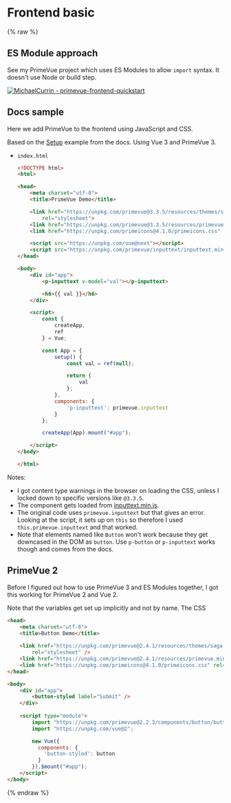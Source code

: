 # Frontend basic

{% raw %}

## ES Module approach

See my PrimeVue project which uses ES Modules to allow `import` syntax. It doesn't use Node or build step.

[![MichaelCurrin - primevue-frontend-quickstart](https://img.shields.io/static/v1?label=MichaelCurrin&message=primevue-frontend-quickstart&color=blue&logo=github)](https://github.com/MichaelCurrin/primevue-frontend-quickstart)


## Docs sample

Here we add PrimeVue to the frontend using JavaScript and CSS.

Based on the [Setup](https://primefaces.org/primevue/showcase/#/setup) example from the docs. Using Vue 3 and PrimeVue 3.

- `index.html`
    ```html
    <!DOCTYPE html>
    <html>

    <head>
        <meta charset="utf-8">
        <title>PrimeVue Demo</title>

        <link href="https://unpkg.com/primevue@3.3.5/resources/themes/saga-blue/theme.css"
            rel="stylesheet">
        <link href="https://unpkg.com/primevue@3.3.5/resources/primevue.min.css" rel="stylesheet">
        <link href="https://unpkg.com/primeicons@4.1.0/primeicons.css" rel="stylesheet">

        <script src="https://unpkg.com/vue@next"></script>
        <script src="https://unpkg.com/primevue/inputtext/inputtext.min.js"></script>
    </head>

    <body>
        <div id="app">
            <p-inputtext v-model="val"></p-inputtext>

            <h6>{{ val }}</h6>
        </div>

        <script>
            const {
                createApp,
                ref
            } = Vue;

            const App = {
                setup() {
                    const val = ref(null);

                    return {
                        val
                    };
                },
                components: {
                    'p-inputtext': primevue.inputtext
                }
            };

            createApp(App).mount("#app");

        </script>
    </body>

    </html>
    ```

Notes:

- I got content type warnings in the browser on loading the CSS, unless I locked down to specific versions like `@3.3.5`.
- The component gets loaded from [inputtext.min.js](https://unpkg.com/primevue@3.4.0/inputtext/inputtext.min.js).
- The original code uses `primevue.inputtext` but that gives an error. Looking at the script, it sets up on `this` so therefore I used `this.primevue.inputtext` and that worked.
- Note that elements named like `Button` won't work because they get downcased in the DOM as `button`. Use `p-button` or `p-inputtext` works though and comes from the docs. 


## PrimeVue 2

Before I figured out how to use PrimeVue 3 and ES Modules together, I got this working for PrimeVue 2 and Vue 2.

Note that the variables get set up implicitly and not by name. The CSS

```html
<head>
    <meta charset="utf-8">
    <title>Button Demo</title>
    
    <link href="https://unpkg.com/primevue@2.4.1/resources/themes/saga-blue/theme.css"
        rel="stylesheet" />
    <link href="https://unpkg.com/primevue@2.4.1/resources/primevue.min.css" rel="stylesheet" />
    <link href="https://unpkg.com/primeicons@4.1.0/primeicons.css" rel="stylesheet" />
</head>

<body>
    <div id="app">
        <button-styled label="Submit" />
    </div>
    
    <script type="module">
        import "https://unpkg.com/primevue@2.2.3/components/button/button.umd.js";
        import "https://unpkg.com/vue@2";

        new Vue({
          components: {
            'button-styled': button
          }
        }).$mount("#app");
    </script>
</body>
```

{% endraw %}
